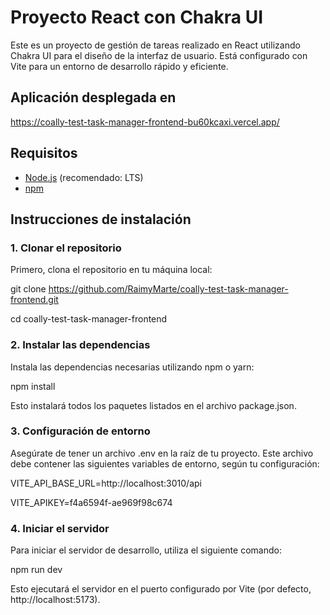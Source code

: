 # Proyecto React con Chakra UI

Este es un proyecto de gestión de tareas realizado en React utilizando Chakra UI para el diseño de la interfaz de usuario. Está configurado con Vite para un entorno de desarrollo rápido y eficiente.

## Aplicación desplegada en

https://coally-test-task-manager-frontend-bu60kcaxi.vercel.app/

## Requisitos

- [Node.js](https://nodejs.org/) (recomendado: LTS)
- [npm](https://www.npmjs.com/)

## Instrucciones de instalación

### 1. Clonar el repositorio

Primero, clona el repositorio en tu máquina local:

git clone https://github.com/RaimyMarte/coally-test-task-manager-frontend.git

cd coally-test-task-manager-frontend

### 2. Instalar las dependencias
Instala las dependencias necesarias utilizando npm o yarn:

npm install

Esto instalará todos los paquetes listados en el archivo package.json.

### 3. Configuración de entorno
Asegúrate de tener un archivo .env en la raíz de tu proyecto. Este archivo debe contener las siguientes variables de entorno, según tu configuración:

VITE_API_BASE_URL=http://localhost:3010/api

VITE_APIKEY=f4a6594f-ae969f98c674

### 4. Iniciar el servidor
Para iniciar el servidor de desarrollo, utiliza el siguiente comando:

npm run dev

Esto ejecutará el servidor en el puerto configurado por Vite (por defecto, http://localhost:5173).